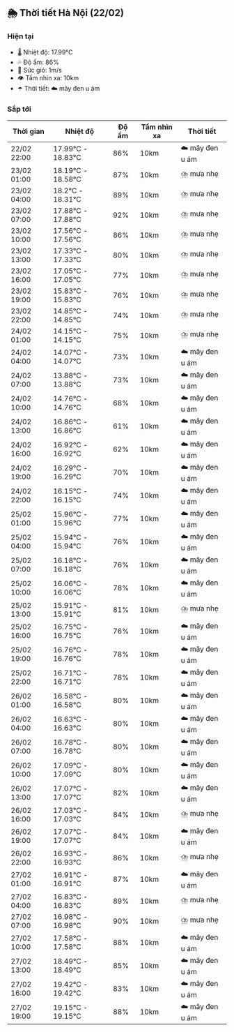 ## 🌦️ Thời tiết Hà Nội (22/02)

### Hiện tại

- 🌡️ Nhiệt độ: 17.99℃
- 💦 Độ ẩm: 86%
- 💨 Sức gió: 1m/s
- 👁️ Tầm nhìn xa: 10km
- ☂️ Thời tiết: ☁️ mây đen u ám

### Sắp tới

| Thời gian | Nhiệt độ | Độ ẩm | Tầm nhìn xa | Thời tiết |
| --- | --- | --- | --- | --- |
| 22/02 22:00 | 17.99℃ - 18.83℃ | 86% | 10km | ☁️ mây đen u ám |
| 23/02 01:00 | 18.19℃ - 18.58℃ | 87% | 10km | ⛈️ mưa nhẹ |
| 23/02 04:00 | 18.2℃ - 18.31℃ | 89% | 10km | ⛈️ mưa nhẹ |
| 23/02 07:00 | 17.88℃ - 17.88℃ | 92% | 10km | ⛈️ mưa nhẹ |
| 23/02 10:00 | 17.56℃ - 17.56℃ | 86% | 10km | ⛈️ mưa nhẹ |
| 23/02 13:00 | 17.33℃ - 17.33℃ | 80% | 10km | ⛈️ mưa nhẹ |
| 23/02 16:00 | 17.05℃ - 17.05℃ | 77% | 10km | ⛈️ mưa nhẹ |
| 23/02 19:00 | 15.83℃ - 15.83℃ | 76% | 10km | ⛈️ mưa nhẹ |
| 23/02 22:00 | 14.85℃ - 14.85℃ | 74% | 10km | ⛈️ mưa nhẹ |
| 24/02 01:00 | 14.15℃ - 14.15℃ | 75% | 10km | ⛈️ mưa nhẹ |
| 24/02 04:00 | 14.07℃ - 14.07℃ | 73% | 10km | ☁️ mây đen u ám |
| 24/02 07:00 | 13.88℃ - 13.88℃ | 73% | 10km | ☁️ mây đen u ám |
| 24/02 10:00 | 14.76℃ - 14.76℃ | 68% | 10km | ☁️ mây đen u ám |
| 24/02 13:00 | 16.86℃ - 16.86℃ | 61% | 10km | ☁️ mây đen u ám |
| 24/02 16:00 | 16.92℃ - 16.92℃ | 62% | 10km | ☁️ mây đen u ám |
| 24/02 19:00 | 16.29℃ - 16.29℃ | 70% | 10km | ☁️ mây đen u ám |
| 24/02 22:00 | 16.15℃ - 16.15℃ | 74% | 10km | ☁️ mây đen u ám |
| 25/02 01:00 | 15.96℃ - 15.96℃ | 77% | 10km | ☁️ mây đen u ám |
| 25/02 04:00 | 15.94℃ - 15.94℃ | 76% | 10km | ☁️ mây đen u ám |
| 25/02 07:00 | 16.18℃ - 16.18℃ | 76% | 10km | ☁️ mây đen u ám |
| 25/02 10:00 | 16.06℃ - 16.06℃ | 78% | 10km | ☁️ mây đen u ám |
| 25/02 13:00 | 15.91℃ - 15.91℃ | 81% | 10km | ⛈️ mưa nhẹ |
| 25/02 16:00 | 16.75℃ - 16.75℃ | 76% | 10km | ☁️ mây đen u ám |
| 25/02 19:00 | 16.76℃ - 16.76℃ | 78% | 10km | ☁️ mây đen u ám |
| 25/02 22:00 | 16.71℃ - 16.71℃ | 78% | 10km | ☁️ mây đen u ám |
| 26/02 01:00 | 16.58℃ - 16.58℃ | 80% | 10km | ☁️ mây đen u ám |
| 26/02 04:00 | 16.63℃ - 16.63℃ | 80% | 10km | ☁️ mây đen u ám |
| 26/02 07:00 | 16.78℃ - 16.78℃ | 80% | 10km | ☁️ mây đen u ám |
| 26/02 10:00 | 17.09℃ - 17.09℃ | 80% | 10km | ☁️ mây đen u ám |
| 26/02 13:00 | 17.07℃ - 17.07℃ | 82% | 10km | ☁️ mây đen u ám |
| 26/02 16:00 | 17.03℃ - 17.03℃ | 84% | 10km | ⛈️ mưa nhẹ |
| 26/02 19:00 | 17.07℃ - 17.07℃ | 84% | 10km | ☁️ mây đen u ám |
| 26/02 22:00 | 16.93℃ - 16.93℃ | 86% | 10km | ⛈️ mưa nhẹ |
| 27/02 01:00 | 16.91℃ - 16.91℃ | 87% | 10km | ☁️ mây đen u ám |
| 27/02 04:00 | 16.83℃ - 16.83℃ | 89% | 10km | ⛈️ mưa nhẹ |
| 27/02 07:00 | 16.98℃ - 16.98℃ | 90% | 10km | ⛈️ mưa nhẹ |
| 27/02 10:00 | 17.58℃ - 17.58℃ | 88% | 10km | ☁️ mây đen u ám |
| 27/02 13:00 | 18.49℃ - 18.49℃ | 85% | 10km | ☁️ mây đen u ám |
| 27/02 16:00 | 19.42℃ - 19.42℃ | 83% | 10km | ☁️ mây đen u ám |
| 27/02 19:00 | 19.15℃ - 19.15℃ | 88% | 10km | ☁️ mây đen u ám |
